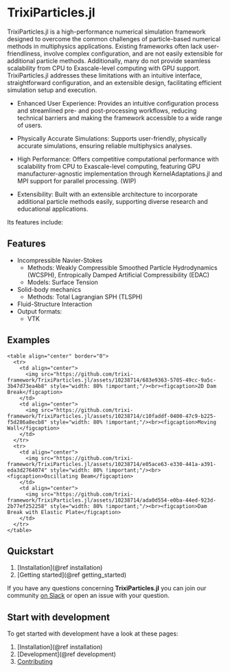 # TrixiParticles.jl

TrixiParticles.jl is a high-performance numerical simulation framework designed to overcome the common challenges of particle-based numerical methods in multiphysics applications. Existing frameworks often lack user-friendliness, involve complex configuration, and are not easily extensible for additional particle methods. Additionally, many do not provide seamless scalability from CPU to Exascale-level computing with GPU support. TrixiParticles.jl addresses these limitations with an intuitive interface, straightforward configuration, and an extensible design, facilitating efficient simulation setup and execution.

- Enhanced User Experience: Provides an intuitive configuration process and streamlined pre- and post-processing workflows, reducing technical barriers and making the framework accessible to a wide range of users.

- Physically Accurate Simulations: Supports user-friendly, physically accurate simulations, ensuring reliable multiphysics analyses.

- High Performance: Offers competitive computational performance with scalability from CPU to Exascale-level computing, featuring GPU manufacturer-agnostic implementation through KernelAdaptations.jl and MPI support for parallel processing. (WIP)

- Extensibility: Built with an extensible architecture to incorporate additional particle methods easily, supporting diverse research and educational applications.

Its features include:

## Features
- Incompressible Navier-Stokes
  - Methods: Weakly Compressible Smoothed Particle Hydrodynamics (WCSPH), Entropically Damped Artificial Compressibility (EDAC)
  - Models: Surface Tension
- Solid-body mechanics
  - Methods: Total Lagrangian SPH (TLSPH)
- Fluid-Structure Interaction
- Output formats:
  - VTK

## Examples
```@raw html
<table align="center" border="0">
  <tr>
    <td align="center">
      <img src="https://github.com/trixi-framework/TrixiParticles.jl/assets/10238714/683e9363-5705-49cc-9a5c-3b47d73ea4b8" style="width: 80% !important;"/><br><figcaption>2D Dam Break</figcaption>
    </td>
    <td align="center">
      <img src="https://github.com/trixi-framework/TrixiParticles.jl/assets/10238714/c10faddf-0400-47c9-b225-f5d286a8ecb8" style="width: 80% !important;"/><br><figcaption>Moving Wall</figcaption>
    </td>
  </tr>
  <tr>
    <td align="center">
      <img src="https://github.com/trixi-framework/TrixiParticles.jl/assets/10238714/e05ace63-e330-441a-a391-eda3d2764074" style="width: 80% !important;"/><br><figcaption>Oscillating Beam</figcaption>
    </td>
    <td align="center">
      <img src="https://github.com/trixi-framework/TrixiParticles.jl/assets/10238714/ada0d554-e0ba-44ed-923d-2b77ef252258" style="width: 80% !important;"/><br><figcaption>Dam Break with Elastic Plate</figcaption>
    </td>
  </tr>
</table>
```

## Quickstart
1. [Installation](@ref installation)
2. [Getting started](@ref getting_started)

If you have any questions concerning **TrixiParticles.jl** you can join our community [on Slack](https://join.slack.com/t/trixi-framework/shared_invite/zt-sgkc6ppw-6OXJqZAD5SPjBYqLd8MU~g) or open an issue with your question.

## Start with development
To get started with development have a look at these pages:

1. [Installation](@ref installation)
2. [Development](@ref development)
3. [Contributing](@ref)
